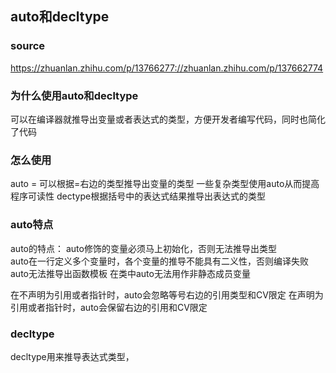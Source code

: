 ## auto和decltype
### source
https://zhuanlan.zhihu.com/p/13766277://zhuanlan.zhihu.com/p/137662774
### 为什么使用auto和decltype
可以在编译器就推导出变量或者表达式的类型，方便开发者编写代码，同时也简化了代码
### 怎么使用
auto = 可以根据=右边的类型推导出变量的类型
一些复杂类型使用auto从而提高程序可读性
dectype根据括号中的表达式结果推导出表达式的类型
### auto特点
auto的特点：
auto修饰的变量必须马上初始化，否则无法推导出类型  
auto在一行定义多个变量时，各个变量的推导不能具有二义性，否则编译失败
auto无法推导出函数模板
在类中auto无法用作非静态成员变量

在不声明为引用或者指针时，auto会忽略等号右边的引用类型和CV限定
在声明为引用或者指针时，auto会保留右边的引用和CV限定

### decltype
decltype用来推导表达式类型，

